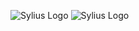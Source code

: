 ![Sylius Logo](https://master.demo.sylius.com/assets/shop/img/logo-light.png#gh-light-mode-only)
![Sylius Logo](https://master.demo.sylius.com/assets/shop/img/logo-dark.png#gh-dark-mode-only)
